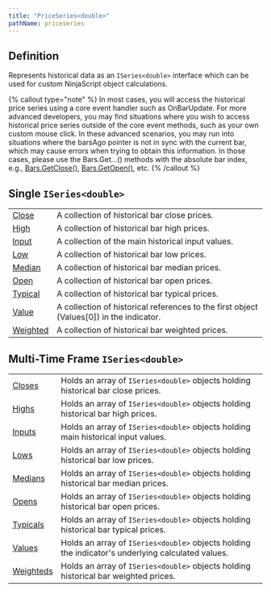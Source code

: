 ```yaml
---
title: "PriceSeries<double>"
pathName: priceseries
---
```


## Definition

Represents historical data as an `ISeries<double>` interface which can be used for custom NinjaScript object calculations.

{% callout type="note" %}
In most cases, you will access the historical price series using a core event handler such as OnBarUpdate. For more advanced developers, you may find situations where you wish to access historical price series outside of the core event methods, such as your own custom mouse click. In these advanced scenarios, you may run into situations where the barsAgo pointer is not in sync with the current bar, which may cause errors when trying to obtain this information. In those cases, please use the Bars.Get...() methods with the absolute bar index, e.g., [Bars.GetClose()](getclose), [Bars.GetOpen()](getopen), etc.
{% /callout %}

## Single `ISeries<double>`

|  |  |
| --- | --- |
| [Close](close) | A collection of historical bar close prices. |
| [High](high) | A collection of historical bar high prices. |
| [Input](input) | A collection of the main historical input values. |
| [Low](low) | A collection of historical bar low prices. |
| [Median](median) | A collection of historical bar median prices. |
| [Open](open) | A collection of historical bar open prices. |
| [Typical](typical) | A collection of historical bar typical prices. |
| [Value](value) | A collection of historical references to the first object (Values[0]) in the indicator. |
| [Weighted](weighted) | A collection of historical bar weighted prices. |

## Multi-Time Frame `ISeries<double>`

|  |  |
| --- | --- |
| [Closes](closes) | Holds an array of `ISeries<double>` objects holding historical bar close prices. |
| [Highs](highs) | Holds an array of `ISeries<double>` objects holding historical bar high prices. |
| [Inputs](inputs) | Holds an array of `ISeries<double>` objects holding main historical input values. |
| [Lows](lows) | Holds an array of `ISeries<double>` objects holding historical bar low prices. |
| [Medians](medians) | Holds an array of `ISeries<double>` objects holding historical bar median prices. |
| [Opens](opens) | Holds an array of `ISeries<double>` objects holding historical bar open prices. |
| [Typicals](typicals) | Holds an array of `ISeries<double>` objects holding historical bar typical prices. |
| [Values](values) | Holds an array of `ISeries<double>` objects holding the indicator's underlying calculated values. |
| [Weighteds](weighteds) | Holds an array of `ISeries<double>` objects holding historical bar weighted prices. |
